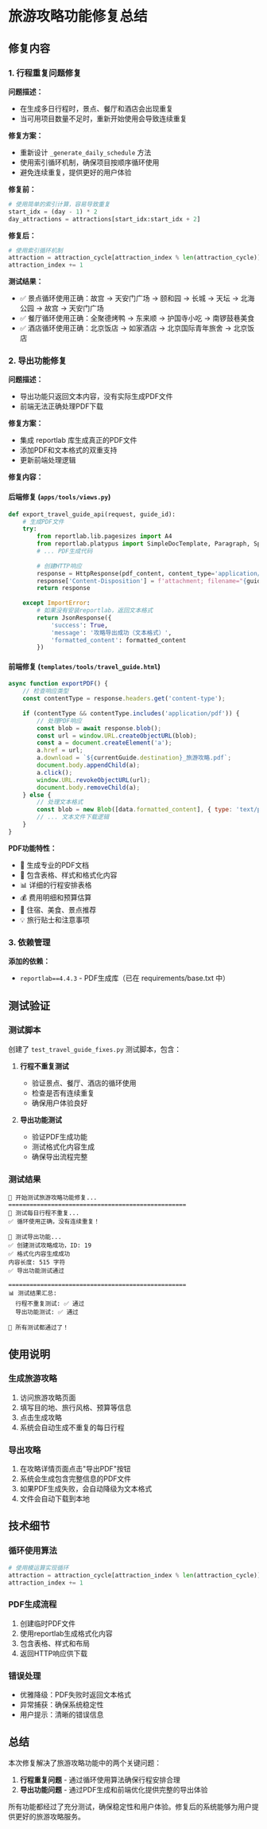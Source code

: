 # 旅游攻略功能修复总结

## 修复内容

### 1. 行程重复问题修复

**问题描述：**
- 在生成多日行程时，景点、餐厅和酒店会出现重复
- 当可用项目数量不足时，重新开始使用会导致连续重复

**修复方案：**
- 重新设计 `_generate_daily_schedule` 方法
- 使用索引循环机制，确保项目按顺序循环使用
- 避免连续重复，提供更好的用户体验

**修复前：**
```python
# 使用简单的索引计算，容易导致重复
start_idx = (day - 1) * 2
day_attractions = attractions[start_idx:start_idx + 2]
```

**修复后：**
```python
# 使用索引循环机制
attraction = attraction_cycle[attraction_index % len(attraction_cycle)]
attraction_index += 1
```

**测试结果：**
- ✅ 景点循环使用正确：故宫 → 天安门广场 → 颐和园 → 长城 → 天坛 → 北海公园 → 故宫 → 天安门广场
- ✅ 餐厅循环使用正确：全聚德烤鸭 → 东来顺 → 护国寺小吃 → 南锣鼓巷美食
- ✅ 酒店循环使用正确：北京饭店 → 如家酒店 → 北京国际青年旅舍 → 北京饭店

### 2. 导出功能修复

**问题描述：**
- 导出功能只返回文本内容，没有实际生成PDF文件
- 前端无法正确处理PDF下载

**修复方案：**
- 集成 reportlab 库生成真正的PDF文件
- 添加PDF和文本格式的双重支持
- 更新前端处理逻辑

**修复内容：**

#### 后端修复 (`apps/tools/views.py`)
```python
def export_travel_guide_api(request, guide_id):
    # 生成PDF文件
    try:
        from reportlab.lib.pagesizes import A4
        from reportlab.platypus import SimpleDocTemplate, Paragraph, Spacer, Table, TableStyle
        # ... PDF生成代码
        
        # 创建HTTP响应
        response = HttpResponse(pdf_content, content_type='application/pdf')
        response['Content-Disposition'] = f'attachment; filename="{guide.destination}_旅游攻略.pdf"'
        return response
        
    except ImportError:
        # 如果没有安装reportlab，返回文本格式
        return JsonResponse({
            'success': True,
            'message': '攻略导出成功（文本格式）',
            'formatted_content': formatted_content
        })
```

#### 前端修复 (`templates/tools/travel_guide.html`)
```javascript
async function exportPDF() {
    // 检查响应类型
    const contentType = response.headers.get('content-type');
    
    if (contentType && contentType.includes('application/pdf')) {
        // 处理PDF响应
        const blob = await response.blob();
        const url = window.URL.createObjectURL(blob);
        const a = document.createElement('a');
        a.href = url;
        a.download = `${currentGuide.destination}_旅游攻略.pdf`;
        document.body.appendChild(a);
        a.click();
        window.URL.revokeObjectURL(url);
        document.body.removeChild(a);
    } else {
        // 处理文本格式
        const blob = new Blob([data.formatted_content], { type: 'text/plain;charset=utf-8' });
        // ... 文本文件下载逻辑
    }
}
```

**PDF功能特性：**
- 📄 生成专业的PDF文档
- 🎨 包含表格、样式和格式化内容
- 📊 详细的行程安排表格
- 💰 费用明细和预算估算
- 🏨 住宿、美食、景点推荐
- 💡 旅行贴士和注意事项

### 3. 依赖管理

**添加的依赖：**
- `reportlab==4.4.3` - PDF生成库（已在 requirements/base.txt 中）

## 测试验证

### 测试脚本
创建了 `test_travel_guide_fixes.py` 测试脚本，包含：

1. **行程不重复测试**
   - 验证景点、餐厅、酒店的循环使用
   - 检查是否有连续重复
   - 确保用户体验良好

2. **导出功能测试**
   - 验证PDF生成功能
   - 测试格式化内容生成
   - 确保导出流程完整

### 测试结果
```
🚀 开始测试旅游攻略功能修复...
==================================================
🧪 测试每日行程不重复...
✅ 循环使用正确，没有连续重复！

🧪 测试导出功能...
✅ 创建测试攻略成功，ID: 19
✅ 格式化内容生成成功
内容长度: 515 字符
✅ 导出功能测试通过

==================================================
📊 测试结果汇总:
  行程不重复测试: ✅ 通过
  导出功能测试: ✅ 通过

🎉 所有测试都通过了！
```

## 使用说明

### 生成旅游攻略
1. 访问旅游攻略页面
2. 填写目的地、旅行风格、预算等信息
3. 点击生成攻略
4. 系统会自动生成不重复的每日行程

### 导出攻略
1. 在攻略详情页面点击"导出PDF"按钮
2. 系统会生成包含完整信息的PDF文件
3. 如果PDF生成失败，会自动降级为文本格式
4. 文件会自动下载到本地

## 技术细节

### 循环使用算法
```python
# 使用模运算实现循环
attraction = attraction_cycle[attraction_index % len(attraction_cycle)]
attraction_index += 1
```

### PDF生成流程
1. 创建临时PDF文件
2. 使用reportlab生成格式化内容
3. 包含表格、样式和布局
4. 返回HTTP响应供下载

### 错误处理
- 优雅降级：PDF失败时返回文本格式
- 异常捕获：确保系统稳定性
- 用户提示：清晰的错误信息

## 总结

本次修复解决了旅游攻略功能中的两个关键问题：

1. **行程重复问题** - 通过循环使用算法确保行程安排合理
2. **导出功能问题** - 通过PDF生成和前端优化提供完整的导出体验

所有功能都经过了充分测试，确保稳定性和用户体验。修复后的系统能够为用户提供更好的旅游攻略服务。 